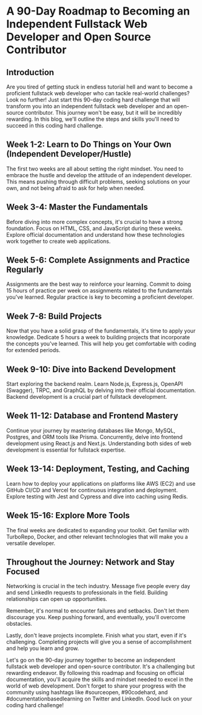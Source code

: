 # A 90-Day Roadmap to Becoming an Independent Fullstack Web Developer and Open Source Contributor

## Introduction

Are you tired of getting stuck in endless tutorial hell and want to become a proficient fullstack web developer who can tackle real-world challenges? Look no further! Just start this 90-day coding hard challenge that will transform you into an independent fullstack web developer and an open-source contributor. This journey won't be easy, but it will be incredibly rewarding. In this blog, we'll outline the steps and skills you'll need to succeed in this coding hard challenge.

## Week 1-2: Learn to Do Things on Your Own (Independent Developer/Hustle)

The first two weeks are all about setting the right mindset. You need to embrace the hustle and develop the attitude of an independent developer. This means pushing through difficult problems, seeking solutions on your own, and not being afraid to ask for help when needed.

## Week 3-4: Master the Fundamentals

Before diving into more complex concepts, it's crucial to have a strong foundation. Focus on HTML, CSS, and JavaScript during these weeks. Explore official documentation and understand how these technologies work together to create web applications.

## Week 5-6: Complete Assignments and Practice Regularly

Assignments are the best way to reinforce your learning. Commit to doing 15 hours of practice per week on assignments related to the fundamentals you've learned. Regular practice is key to becoming a proficient developer.

## Week 7-8: Build Projects

Now that you have a solid grasp of the fundamentals, it's time to apply your knowledge. Dedicate 5 hours a week to building projects that incorporate the concepts you've learned. This will help you get comfortable with coding for extended periods.

## Week 9-10: Dive into Backend Development

Start exploring the backend realm. Learn Node.js, Express.js, OpenAPI (Swagger), TRPC, and GraphQL by delving into their official documentation. Backend development is a crucial part of fullstack development.

## Week 11-12: Database and Frontend Mastery

Continue your journey by mastering databases like Mongo, MySQL, Postgres, and ORM tools like Prisma. Concurrently, delve into frontend development using React.js and Next.js. Understanding both sides of web development is essential for fullstack expertise.

## Week 13-14: Deployment, Testing, and Caching

Learn how to deploy your applications on platforms like AWS (EC2) and use GitHub CI/CD and Vercel for continuous integration and deployment. Explore testing with Jest and Cypress and dive into caching using Redis.

## Week 15-16: Explore More Tools

The final weeks are dedicated to expanding your toolkit. Get familiar with TurboRepo, Docker, and other relevant technologies that will make you a versatile developer.

## Throughout the Journey: Network and Stay Focused

Networking is crucial in the tech industry. Message five people every day and send LinkedIn requests to professionals in the field. Building relationships can open up opportunities.

Remember, it's normal to encounter failures and setbacks. Don't let them discourage you. Keep pushing forward, and eventually, you'll overcome obstacles.

Lastly, don't leave projects incomplete. Finish what you start, even if it's challenging. Completing projects will give you a sense of accomplishment and help you learn and grow.

Let's go on the 90-day journey together to become an independent fullstack web developer and open-source contributor. It's a challenging but rewarding endeavor. By following this roadmap and focusing on official documentation, you'll acquire the skills and mindset needed to excel in the world of web development. Don't forget to share your progress with the community using hashtags like #sourceopen, #90codehard, and #documentationbasedlearning on Twitter and LinkedIn. Good luck on your coding hard challenge!
